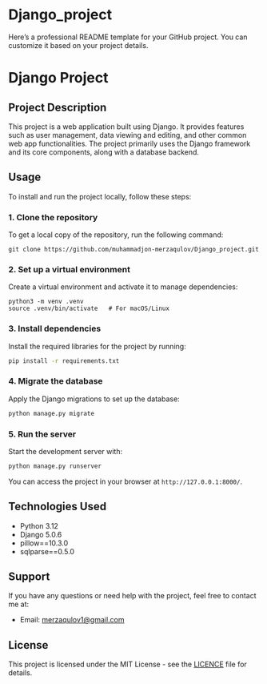 # Django_project
Here’s a professional README template for your GitHub project. You can customize it based on your project details.


# Django Project

## Project Description
This project is a web application built using Django. It provides features such as user management, data viewing and editing, and other common web app functionalities. The project primarily uses the Django framework and its core components, along with a database backend.

## Usage
To install and run the project locally, follow these steps:

### 1. Clone the repository
To get a local copy of the repository, run the following command:
```
git clone https://github.com/muhammadjon-merzaqulov/Django_project.git
```

### 2. Set up a virtual environment
Create a virtual environment and activate it to manage dependencies:
```
python3 -m venv .venv
source .venv/bin/activate   # For macOS/Linux
```

### 3. Install dependencies
Install the required libraries for the project by running:
```bash
pip install -r requirements.txt
```

### 4. Migrate the database
Apply the Django migrations to set up the database:
```bash
python manage.py migrate
```

### 5. Run the server
Start the development server with:
```bash
python manage.py runserver
```

You can access the project in your browser at `http://127.0.0.1:8000/`.
  
## Technologies Used
- Python 3.12
- Django 5.0.6
- pillow==10.3.0
- sqlparse==0.5.0

## Support
If you have any questions or need help with the project, feel free to contact me at:
- Email: merzaqulov1@gmail.com

## License
This project is licensed under the MIT License - see the <a href="https://github.com/muhammadjon-merzaqulov/Django_project?tab=MIT-1-ov-file#">LICENCE</a>  file for details.
